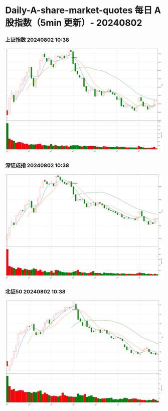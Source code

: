 
# Daily-A-share-market-quotes 每日 A 股指数（5min 更新）- 20240802

### 上证指数 20240802 10:38
![](./fig/2024/8/20240802-sh000001.png)

### 深证成指 20240802 10:38
![](./fig/2024/8/20240802-sz399001.png)

### 北证50 20240802 10:38
![](./fig/2024/8/20240802-bj899050.png)
